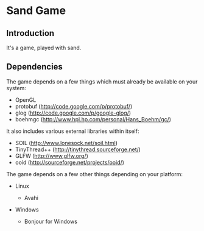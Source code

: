Sand Game
=========

Introduction
------------

It's a game, played with sand.

Dependencies
------------

The game depends on a few things which must already be available on your system:

* OpenGL
* protobuf (http://code.google.com/p/protobuf/)
* glog (http://code.google.com/p/google-glog/)
* boehmgc (http://www.hpl.hp.com/personal/Hans_Boehm/gc/)

It also includes various external libraries within itself:

* SOIL (http://www.lonesock.net/soil.html)
* TinyThread++ (http://tinythread.sourceforge.net/)
* GLFW (http://www.glfw.org/)
* ooid (http://sourceforge.net/projects/ooid/)

The game depends on a few other things depending on your platform:

* Linux
    * Avahi

* Windows
    * Bonjour for Windows
